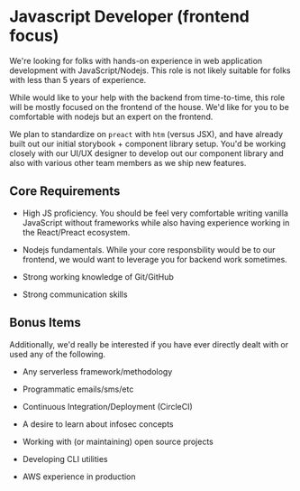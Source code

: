 # Javascript Developer (frontend focus)

We're looking for folks with hands-on experience in web application development with JavaScript/Nodejs. This role is not likely suitable for folks with less than 5 years of experience.

While would like to your help with the backend from time-to-time, this role will be mostly focused on the frontend of the house. We'd like for you to be comfortable with nodejs but an expert on the frontend.

We plan to standardize on `preact` with `htm` (versus JSX), and have already built out our initial storybook + component library setup. You'd be working closely with our UI/UX designer to develop out our component library and also with various other team members as we ship new features.

## Core Requirements

* High JS proficiency. You should be feel very comfortable writing vanilla JavaScript without frameworks while also having experience working in the React/Preact ecosystem. 

* Nodejs fundamentals. While your core responsbility would be to our frontend, we would want to leverage you for backend work sometimes.

* Strong working knowledge of Git/GitHub

* Strong communication skills

## Bonus Items

Additionally, we'd really be interested if you have ever directly dealt with or used any of the following.

* Any serverless framework/methodology

* Programmatic emails/sms/etc

* Continuous Integration/Deployment (CircleCI)

* A desire to learn about infosec concepts

* Working with (or maintaining) open source projects

* Developing CLI utilities

* AWS experience in production


